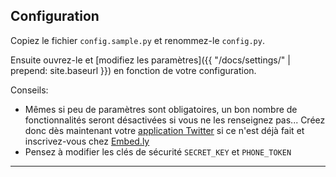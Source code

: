## Configuration

Copiez le fichier `config.sample.py` et renommez-le `config.py`.

Ensuite ouvrez-le et [modifiez les paramètres]({{ "/docs/settings/" | prepend: site.baseurl }}) en fonction de votre configuration. 

Conseils:

- Mêmes si peu de paramètres sont obligatoires, un bon nombre de fonctionnalités seront désactivées si vous ne les renseignez pas... Créez donc dès maintenant votre [application Twitter](https://dev.twitter.com/apps) si ce n'est déjà fait et inscrivez-vous chez [Embed.ly](http://embed.ly)
- Pensez à modifier les clés de sécurité `SECRET_KEY` et `PHONE_TOKEN`

---


